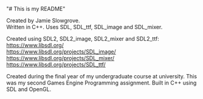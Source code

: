 "# This is my README"  
  
Created by Jamie Slowgrove.  
Written in C++. 
Uses SDL, SDL_ttf, SDL_image and SDL_mixer. 
  
Created using SDL2, SDL2_image, SDL2_mixer and SDL2_ttf:  
https://www.libsdl.org/  
https://www.libsdl.org/projects/SDL_image/  
https://www.libsdl.org/projects/SDL_mixer/   
https://www.libsdl.org/projects/SDL_ttf/  

Created during the final year of my undergraduate course at university. This was my second Games Engine Programming assignment. Built in C++ using SDL and OpenGL. 
